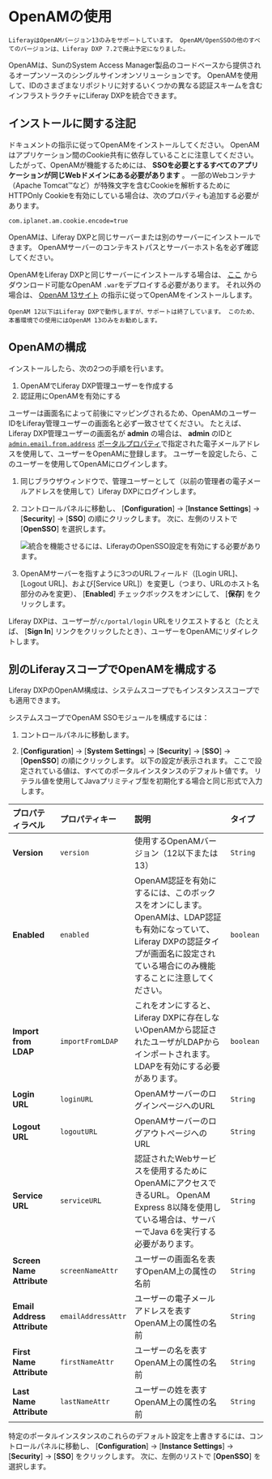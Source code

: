 # OpenAMの使用

```{important}
LiferayはOpenAMバージョン13のみをサポートしています。 OpenAM/OpenSSOの他のすべてのバージョンは、Liferay DXP 7.2で廃止予定になりました。 
```

OpenAMは、SunのSystem Access Manager製品のコードベースから提供されるオープンソースのシングルサインオンソリューションです。 OpenAMを使用して、IDのさまざまなリポジトリに対するいくつかの異なる認証スキームを含むインフラストラクチャにLiferay DXPを統合できます。

<a name="installation-notes" />

## インストールに関する注記

ドキュメントの指示に従ってOpenAMをインストールしてください。 OpenAMはアプリケーション間のCookie共有に依存していることに注意してください。 したがって、OpenAMが機能するためには、 **SSOを必要とするすべてのアプリケーションが同じWebドメインにある必要があります** 。 一部のWebコンテナ（Apache Tomcat™など）が特殊文字を含むCookieを解析するためにHTTPOnly Cookieを有効にしている場合は、次のプロパティも追加する必要があります。

```properties
com.iplanet.am.cookie.encode=true
```

OpenAMは、Liferay DXPと同じサーバーまたは別のサーバーにインストールできます。 OpenAMサーバーのコンテキストパスとサーバーホスト名を必ず確認してください。

OpenAMをLiferay DXPと同じサーバーにインストールする場合は、 [ここ](https://backstage.forgerock.com/downloads/browse/am/archive/productId:openam) からダウンロード可能なOpenAM `.war`をデプロイする必要があります。 それ以外の場合は、 [OpenAM 13サイト](https://backstage.forgerock.com/docs/openam/13/install-guide/) の指示に従ってOpenAMをインストールします。

```{note}
OpenAM 12以下はLiferay DXPで動作しますが、サポートは終了しています。 このため、本番環境での使用にはOpenAM 13のみをお勧めします。
```

<a name="configuring-openam" />

## OpenAMの構成

インストールしたら、次の2つの手順を行います。

1. OpenAMでLiferay DXP管理ユーザーを作成する
1. 認証用にOpenAMを有効にする

ユーザーは画面名によって前後にマッピングされるため、OpenAMのユーザーIDをLiferay管理ユーザーの画面名と必ず一致させてください。 たとえば、Liferay DXP管理ユーザーの画面名が **admin** の場合は、 **admin** のIDと [`admin.email.from.address`](http://docs.liferay.com/portal/7.2-latest/propertiesdoc/portal.properties.html#Admin%20Portlet) [ポータルプロパティ](../../reference/portal-properties.md)で指定された電子メールアドレスを使用して、ユーザーをOpenAMに登録します。 ユーザーを設定したら、このユーザーを使用してOpenAMにログインします。

1. 同じブラウザウィンドウで、管理ユーザーとして（以前の管理者の電子メールアドレスを使用して）Liferay DXPにログインします。

2.  コントロールパネルに移動し、 [**Configuration**] → [**Instance Settings**] → [**Security**] → [**SSO**] の順にクリックします。 次に、左側のリストで [**OpenSSO**] を選択します。

    ![統合を機能させるには、LiferayのOpenSSO設定を有効にする必要があります。](./using-openam/images/01.png)

3.  OpenAMサーバーを指すように3つのURLフィールド（[Login URL]、[Logout URL]、および[Service URL]）を変更し（つまり、URLのホスト名部分のみを変更）、 [**Enabled**] チェックボックスをオンにして、 [**保存**] をクリックします。

Liferay DXPは、ユーザーが`/c/portal/login` URLをリクエストすると（たとえば、 [**Sign In**] リンクをクリックしたとき）、ユーザーをOpenAMにリダイレクトします。

## 別のLiferayスコープでOpenAMを構成する

Liferay DXPのOpenAM構成は、システムスコープでもインスタンススコープでも適用できます。

システムスコープでOpenAM SSOモジュールを構成するには：

1. コントロールパネルに移動します。

2. [**Configuration**] → [**System Settings**] → [**Security**] → [**SSO**] → [**OpenSSO**] の順にクリックします。 以下の設定が表示されます。 ここで設定されている値は、すべてのポータルインスタンスのデフォルト値です。 リテラル値を使用してJavaプリミティブ型を初期化する場合と同じ形式で入力します。

| プロパティラベル                    | プロパティキー            | 説明                                                                                                         | タイプ       |
| :--- | :--- | :--- | :--- |
| **Version** | `version`          | 使用するOpenAMバージョン（12以下または13）                                                                                 | `String`  |
| **Enabled** | `enabled`          | OpenAM認証を有効にするには、このボックスをオンにします。 OpenAMは、LDAP認証も有効になっていて、Liferay DXPの認証タイプが画面名に設定されている場合にのみ機能することに注意してください。 | `boolean` |
| **Import from LDAP** | `importFromLDAP`   | これをオンにすると、Liferay DXPに存在しないOpenAMから認証されたユーザがLDAPからインポートされます。 LDAPを有効にする必要があります。                            | `boolean` |
| **Login URL** | `loginURL`         | OpenAMサーバーのログインページへのURL                                                                                    | `String`  |
| **Logout URL** | `logoutURL`        | OpenAMサーバーのログアウトページへのURL                                                                                   | `String`  |
| **Service URL** | `serviceURL`       | 認証されたWebサービスを使用するためにOpenAMにアクセスできるURL。 OpenAM Express 8以降を使用している場合は、サーバーでJava 6を実行する必要があります。               | `String`  |
| **Screen Name Attribute** | `screenNameAttr`   | ユーザーの画面名を表すOpenAM上の属性の名前                                                                                   | `String`  |
| **Email Address Attribute** | `emailAddressAttr` | ユーザーの電子メールアドレスを表すOpenAM上の属性の名前                                                                             | `String`  |
| **First Name Attribute** | `firstNameAttr`    | ユーザーの名を表すOpenAM上の属性の名前                                                                                     | `String`  |
| **Last Name Attribute** | `lastNameAttr`     | ユーザーの姓を表すOpenAM上の属性の名前                                                                                     | `String`  |

特定のポータルインスタンスのこれらのデフォルト設定を上書きするには、コントロールパネルに移動し、 [**Configuration**] → [**Instance Settings**] → [**Security**] → [**SSO**] をクリックします。 次に、左側のリストで [**OpenSSO**] を選択します。
